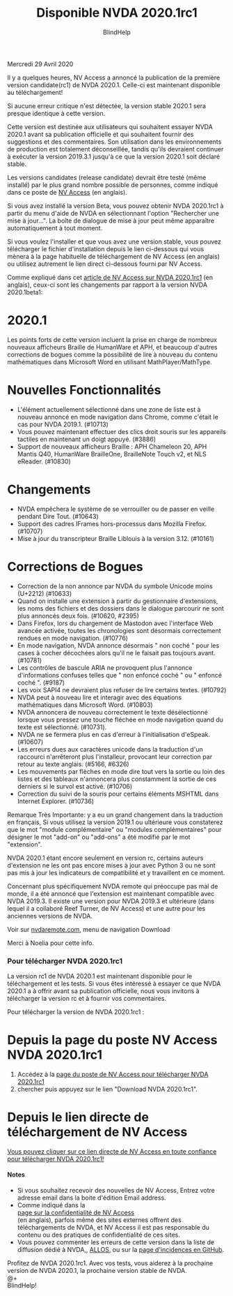 ﻿---
title: Disponible NVDA 2020.1rc1
layout: post
author: BlindHelp
---

<footer>Mercredi 29 Avril 2020</footer>

Il y a quelques heures, NV Access a annoncé la publication de la première version candidate(rc1) de NVDA 2020.1. Celle-ci est maintenant disponible au téléchargement!                  

Si aucune erreur critique n'est détectée, la version stable 2020.1 sera presque identique à cette version.

Cette version est destinée aux utilisateurs qui souhaitent essayer NVDA 2020.1 avant sa publication officielle et qui souhaitent fournir des suggestions et des commentaires. Son utilisation dans les environnements de production est totalement déconseillée, tandis qu'ils devraient continuer à exécuter la version 2019.3.1 jusqu'à ce que la version 2020.1 soit déclaré stable.         

Les versions candidates (release candidate) devrait être testé (même installé) par le plus grand nombre possible de personnes, comme indiqué dans ce poste de [NV Access](https://www.nvaccess.org/post/in-process-16th-january/) (en anglais).

Si vous avez installé la version Beta, vous pouvez obtenir NVDA 2020.1rc1 à partir du menu d'aide de NVDA en sélectionnant l'option "Rechercher une mise à jour...". La boîte de dialogue de mise à jour peut même apparaître automatiquement à tout moment.

Si vous voulez l'installer et que vous avez une version stable, vous pouvez télécharger le fichier d'installation depuis le lien ci-dessous qui vous mènera à la page habituelle de téléchargement  de NV Access (en anglais) ou utilisez autrement le lien direct ci-dessous fourni par NV Access.             


Comme expliqué dans cet  [article de NV Access sur NVDA 2020.1rc1](https://www.nvaccess.org/post/nvda-2020-1rc1-now-available-for-testing/) (en anglais), ceux-ci sont les changements par rapport à la version NVDA 2020.1beta1:

# 2020.1 #

Les points forts de cette version incluent la prise en charge de nombreux nouveaux afficheurs Braille de HumanWare et APH, et beaucoup d'autres corrections de bogues comme la possibilité de lire à nouveau du contenu mathématiques dans Microsoft Word en utilisant MathPlayer/MathType. 

# Nouvelles Fonctionnalités #

* L'élément actuellement sélectionné dans une zone de liste est à nouveau annoncé en mode navigation dans Chrome, comme c'était le cas pour NVDA 2019.1. (#10713) 
* Vous pouvez maintenant effectuer des clics droit souris sur les appareils tactiles en maintenant un doigt appuyé. (#3886) 
* Support de nouveaux afficheurs Braille : APH Chameleon 20, APH Mantis Q40, HumanWare BrailleOne, BrailleNote Touch v2, et NLS eReader. (#10830) 

# Changements #

* NVDA empêchera le système de se verrouiller ou de passer en veille pendant Dire Tout. (#10643) 
* Support des cadres IFrames hors-processus dans Mozilla Firefox. (#10707) 
* Mise à jour du transcripteur Braille Liblouis à la version 3.12. (#10161) 

# Corrections de Bogues #

* Correction de la non annonce par NVDA du symbole Unicode moins (U+2212) (#10633) 
* Quand on installe une extension à partir du gestionnaire d'extensions, les noms des fichiers et des dossiers dans le dialogue parcourir ne sont plus annoncés deux fois. (#10620, #2395) 
* Dans Firefox, lors du chargement de Mastodon avec l'interface Web avancée activée, toutes les chronologies sont désormais correctement rendues en mode navigation. (#10776) 
* En mode navigation, NVDA annonce désormais " non coché " pour les cases à cocher décochées alors qu'il ne le faisait pas toujours avant. (#10781) 
* Les contrôles de bascule ARIA ne provoquent plus l'annonce d'informations confuses telles que " non enfoncé coché " ou " enfoncé coché ". (#9187) 
* Les voix SAPI4 ne devraient plus refuser de lire certains textes. (#10792) 
* NVDA peut à nouveau lire et interagir avec des équations mathématiques dans Microsoft Word. (#10803) 
* NVDA annoncera de nouveau correctement le texte désélectionné lorsque vous pressez une touche fléchée en mode navigation quand du texte est sélectionné. (#10731). 
* NVDA ne se fermera plus en cas d'erreur à l'initialisation d'eSpeak. (#10607) 
* Les erreurs dues aux caractères unicode dans la traduction d'un raccourci n'arrêteront plus l'installeur, provocant leur correction par retour au texte anglais. (#5166, #6326) 
* Les mouvements par flèches en mode dire tout vers la sortie ou loin des listes et des tableaux n'annoncera plus constamment la sortie de ces derniers si le survol est activé. (#10706) 
* Correction du suivi de la souris pour certains éléments MSHTML dans Internet Explorer. (#10736) 

Remarque Très Importante: y a eu un grand changement dans la traduction en français, Si vous utilisez la version 2019.1 ou ultérieure vous constaterez que le mot "module complémentaire" ou "modules complémentaires" pour désigner le mot "add-on" ou "add-ons" a été modifié par le mot "extension".

NVDA 2020.1 étant encore seulement en version rc, certains auteurs d'extension ne les ont pas encore mises à jour avec Python 3 ou ne sont pas mis à jour les indicateurs de compatibilité et  y travaillent en ce moment.

Concernant plus spécifiquement NVDA remote qui préoccupe pas mal de monde, il a été annoncé  que l'extension est   maintenant compatible avec NVDA 2019.3. Il existe une version pour NVDA 2019.3 et ultérieure (dans lequel il a collaboré Reef Turner, de NV Access) et une autre pour les anciennes versions de NVDA.    

Voir sur [nvdaremote.com](https://nvdaremote.com/),  menu de navigation Download

Merci à Noelia pour cette info.

###  Pour télécharger NVDA 2020.1rc1 ###

La version rc1 de NVDA 2020.1 est maintenant disponible pour le téléchargement et les tests. Si vous êtes intéressé à essayer ce que NVDA 2020.1 a à offrir avant sa publication officielle, nous vous invitons à télécharger la version rc et à fournir vos commentaires.            

Pour télécharger la version de NVDA 2020.1rc1 :    

# Depuis la page du poste NV Access NVDA 2020.1rc1 #

1. Accédez à la [page du poste de NV Access pour télécharger NVDA 2020.1rc1](https://www.nvaccess.org/post/nvda-2020-1rc1-now-available-for-testing/)    
2. chercher puis appuyez sur le lien "Download NVDA 2020.1rc1".               

# Depuis le lien directe de téléchargement de NV Access #
  
[Vous pouvez cliquer   sur ce lien directe de NV Access en toute confiance pour télécharger NVDA 2020.1rc1!](https://www.nvaccess.org/files/nvda/releases/2020.1rc1/nvda_2020.1rc1.exe)    

#### Notes ####

* Si vous souhaitez recevoir des nouvelles de NV Access, Entrez votre adresse email dans la boite d'édition Email address.                
* Comme indiqué dans la            
[page sur la confidentialité de NV Access](http://www.nvaccess.org/privacy/)           
(en anglais), parfois même des sites externes offrent des téléchargements de NVDA, et NV Access il est pas responsable du contenu ou des pratiques de confidentialité de ces sites.         
* Vous pouvez commenter les erreurs de cette version dans la liste de diffusion dédié à NVDA,, [ALLOS](mailto:ALLOS@yahoogroupes.fr), ou sur la [page d'incidences en GitHub](https://github.com/nvaccess/nvda/issues).              

Profitez de NVDA 2020.1rc1. Avec vos tests, vous aiderez à la prochaine version de NVDA 2020.1, la prochaine version stable de NVDA.        
@+                     
BlindHelp!                           